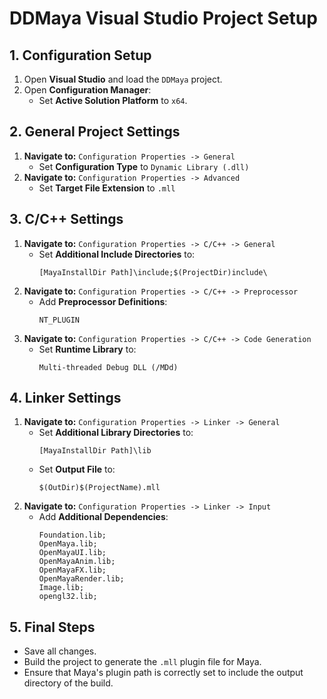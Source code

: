 # DDMaya Visual Studio Project Setup

## 1. Configuration Setup
1. Open **Visual Studio** and load the `DDMaya` project.
2. Open **Configuration Manager**:
   - Set **Active Solution Platform** to `x64`.

## 2. General Project Settings
1. **Navigate to:** `Configuration Properties -> General`
   - Set **Configuration Type** to `Dynamic Library (.dll)`
2. **Navigate to:** `Configuration Properties -> Advanced`
   - Set **Target File Extension** to `.mll`

## 3. C/C++ Settings
1. **Navigate to:** `Configuration Properties -> C/C++ -> General`
   - Set **Additional Include Directories** to:
     ```
     [MayaInstallDir Path]\include;$(ProjectDir)include\
     ```
2. **Navigate to:** `Configuration Properties -> C/C++ -> Preprocessor`
   - Add **Preprocessor Definitions**:
     ```
     NT_PLUGIN
     ```
3. **Navigate to:** `Configuration Properties -> C/C++ -> Code Generation`
   - Set **Runtime Library** to:
     ```
     Multi-threaded Debug DLL (/MDd)
     ```

## 4. Linker Settings
1. **Navigate to:** `Configuration Properties -> Linker -> General`
   - Set **Additional Library Directories** to:
     ```
     [MayaInstallDir Path]\lib
     ```
   - Set **Output File** to:
     ```
     $(OutDir)$(ProjectName).mll
     ```
2. **Navigate to:** `Configuration Properties -> Linker -> Input`
   - Add **Additional Dependencies**:
     ```
     Foundation.lib;
     OpenMaya.lib;
     OpenMayaUI.lib;
     OpenMayaAnim.lib;
     OpenMayaFX.lib;
     OpenMayaRender.lib;
     Image.lib;
     opengl32.lib;
     ```

## 5. Final Steps
- Save all changes.
- Build the project to generate the `.mll` plugin file for Maya.
- Ensure that Maya's plugin path is correctly set to include the output directory of the build.
